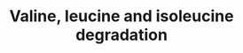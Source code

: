 ---
annotations:
- id: PW:0000002
  parent: classic metabolic pathway
  type: Pathway Ontology
  value: classic metabolic pathway
authors:
- Pieter Giesbertz
- Khanspers
- MaintBot
- Andra
- Egonw
- AlexanderPico
- MirellaKalafati
description: ''
last-edited: 2019-08-16
organisms:
- Caenorhabditis elegans
redirect_from:
- /index.php/Pathway:WP1451
- /instance/WP1451
revision: null
schema-jsonld:
- '@context': https://schema.org/
  '@id': https://wikipathways.github.io/pathways/WP1451.html
  '@type': Dataset
  creator:
    '@type': Organization
    name: WikiPathways
  description: ''
  keywords:
  - '    '
  - (S)-3-Hydroxyisobutyric acid
  - (S)-3-Hydroxyisobutyryl-CoA
  - 2-Methyl-1-hydroxybutyl-ThPP
  - 2-Methyl-1-hydroxypropyl-ThPP
  - 2-Methyl-3-hydroxybutyryl-CoA
  - 2-Methylacetoacetyl-CoA
  - 3-Hydroxy-3-methylglutaryl-CoA
  - 3-Hydroxyisovaleryl-CoA
  - 3-Methyl-1-hydroxybutyl-ThPP
  - 3-Methylcrotonyl-CoA
  - 3-Methylglutaconyl-CoA
  - Acetoacetic acid
  - Acetoacetyl-CoA
  - Acetyl-CoA
  - B0272.3
  - B0303.3
  - Branched-chain fatty acid
  - C05C10.3
  - F32B6.2
  - F53A2.7
  - F54C8.1
  - Isobutyryl-CoA
  - Isovaleryl-CoA
  - K09H11.1
  - Ketoleucine
  - L-Isoleucine
  - L-Leucine
  - L-Valine
  - Methacrylyl-CoA
  - Methylmalonic acid
  - 'Original kegg element: gene;41;cel:K06A5.6'
  - 'Original kegg element: gene;57;cel:C29F3.1 cel:F38H4.8 cel:F43H9.1 cel:F56B3.5
    cel:T05G5.6 cel:T08B2.7 cel:Y105E8A.4'
  - 'Original kegg element: gene;58;cel:K05F1.3 cel:K09H11.1 cel:T08G2.3 cel:T25G12.5'
  - Propionyl-CoA
  - R-Methylmalonyl-CoA
  - S-(2-Methylbutanoyl)-dihydrolipoamide-E
  - S-(2-Methylpropionyl)-dihydrolipoamide-E
  - S-(3-Methylbutanoyl)-dihydrolipoamide-E
  - S-2-Methylbutanoyl-CoA
  - S-3-Methyl-2-oxopentanoic acid
  - S-Methylmalonic acid semialdehyde
  - S-Methylmalonyl-CoA
  - Succinyl-CoA
  - T02G5.4
  - T02G5.7
  - T08B2.7
  - Tiglyl-CoA
  - Y39E4A.3
  - Y44A6D.5
  - Y71G12B.10
  - ZK669.4
  - a-Ketoisovaleric acid
  - acdh-10
  - acdh-3
  - acdh-7
  - acdh-8
  - ard-1
  - bcat-1
  - ech-1
  - ech-2
  - ech-3
  - ech-5
  - ech-6
  - ech-7
  - ech-8
  - ech-9
  - hacd-1
  - ivd-1
  - kat-1
  - pcca-1
  - pccb-1
  - tag-173
  license: CC0
  name: Valine, leucine and isoleucine degradation
seo: CreativeWork
title: Valine, leucine and isoleucine degradation
wpid: WP1451
---